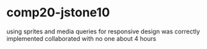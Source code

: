 # comp20-jstone10

using sprites and media queries for responsive design was correctly implemented
collaborated with no one
about 4 hours